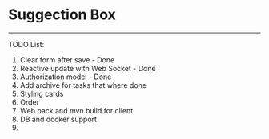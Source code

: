 # Suggection Box

____________

TODO List:
1. Clear form after save - Done
2. Reactive update with Web Socket - Done
3. Authorization model - Done
4. Add archive for tasks that where done
5. Styling cards
6. Order 
7. Web pack and mvn build for client
8. DB and docker support
9. 